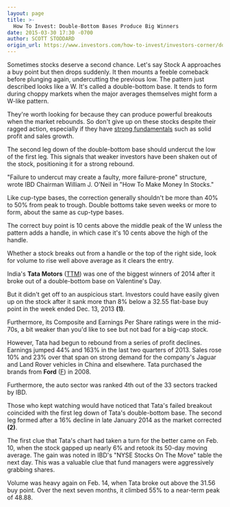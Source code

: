 ```yaml
---
layout: page
title: >-
  How To Invest: Double-Bottom Bases Produce Big Winners
date: 2015-03-30 17:30 -0700
author: SCOTT STODDARD
origin_url: https://www.investors.com/how-to-invest/investors-corner/doublebottom-bases-worth-looking-for/
---
```


Sometimes stocks deserve a second chance. Let's say Stock A approaches a buy point but then drops suddenly. It then mounts a feeble comeback before plunging again, undercutting the previous low. The pattern just described looks like a W. It's called a double-bottom base. It tends to form during choppy markets when the major averages themselves might form a W-like pattern.

They're worth looking for because they can produce powerful breakouts when the market rebounds. So don't give up on these stocks despite their ragged action, especially if they have [strong fundamentals](http://education.investors.com/) such as solid profit and sales growth.

The second leg down of the double-bottom base should undercut the low of the first leg. This signals that weaker investors have been shaken out of the stock, positioning it for a strong rebound.

"Failure to undercut may create a faulty, more failure-prone" structure, wrote IBD Chairman William J. O'Neil in "How To Make Money In Stocks."

Like cup-type bases, the correction generally shouldn't be more than 40% to 50% from peak to trough. Double bottoms take seven weeks or more to form, about the same as cup-type bases.

The correct buy point is 10 cents above the middle peak of the W unless the pattern adds a handle, in which case it's 10 cents above the high of the handle.

Whether a stock breaks out from a handle or the top of the right side, look for volume to rise well above average as it clears the entry.

India's **Tata Motors** ([TTM](https://research.investors.com/quote.aspx?symbol=TTM)) was one of the biggest winners of 2014 after it broke out of a double-bottom base on Valentine's Day.

But it didn't get off to an auspicious start. Investors could have easily given up on the stock after it sank more than 8% below a 32.55 flat-base buy point in the week ended Dec. 13, 2013 **(1)**.

Furthermore, its Composite and Earnings Per Share ratings were in the mid-70s, a bit weaker than you'd like to see but not bad for a big-cap stock.

However, Tata had begun to rebound from a series of profit declines. Earnings jumped 44% and 163% in the last two quarters of 2013. Sales rose 10% and 23% over that span on strong demand for the company's Jaguar and Land Rover vehicles in China and elsewhere. Tata purchased the brands from **Ford** ([F](https://research.investors.com/quote.aspx?symbol=F)) in 2008.

Furthermore, the auto sector was ranked 4th out of the 33 sectors tracked by IBD.

Those who kept watching would have noticed that Tata's failed breakout coincided with the first leg down of Tata's double-bottom base. The second leg formed after a 16% decline in late January 2014 as the market corrected **(2)**.

The first clue that Tata's chart had taken a turn for the better came on Feb. 10, when the stock gapped up nearly 6% and retook its 50-day moving average. The gain was noted in IBD's "NYSE Stocks On The Move" table the next day. This was a valuable clue that fund managers were aggressively grabbing shares.

Volume was heavy again on Feb. 14, when Tata broke out above the 31.56 buy point. Over the next seven months, it climbed 55% to a near-term peak of 48.88.
